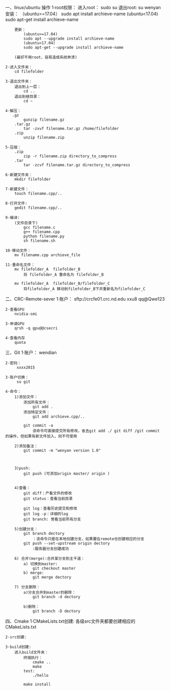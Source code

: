 
一、linux/ubuntu 操作
    1·root权限：
	    进入root：
		    sudo su
		退出root:
		    su wenyan
		安装：
		   （ubuntu>=17.04）
			sudo apt install archieve-name
			(ubuntu<17.04)
			sudo apt-get install archieve-name
			
		更新：
		    (ubuntu>=17.04)
			sudo apt --upgrade install archieve-name
			(ubuntu<17.04)
			sudo apt-get --upgrade install archieve-name 
		    
		(最好不用root，容易造成系统奔溃)
    
	2·进入文件夹：
	    cd filefolder
	
	3·退出文件夹：
	    退出到上一层：
		    cd ..
		退出到根目录：
		    cd ~
			
    4·解压：
	   .gz
    	    gunzip filename.gz
	    .tar.gz
    	    tar -zxvf filename.tar.gz /home/filefolder
	    .zip
	        unzip filename.zip
	
	5·压缩：
	    .zip
		    zip -r filename.zip directory_to_compress
		.tar
		    tar -zcvf filename.tar.gz directory_to_compress
	
    6·新建文件夹：	
	    mkdir filefolder
		
	7·新建文件：
	    touch filename.cpp/..
	
	8·打开文件:
	    gedit filename.cpp/..
		
	9·编译:
	    (文件目录下)
	        gcc filename.c
			g++ filename.cpp
		    python filename.py
		    sh filename.sh
    
	10·移动文件：
	    mv filename.cpp archieve_file
	
	11·重命名文件：
	    mv filefolder_A  filefolder_B
		    将 filefolder_A 重命名为 filefolder_B
			
		mv filefolder_A  filefolder_B/filefolder_C
		    将filefolder_A 移动到filefolder_B下并重新名为filefolder_C
		
	    	 
二、CRC-Remote-sever
    1·账户：
        sftp://crcfe01.crc.nd.edu
        xxu8
        qq@Qwe123
    
    2·查看GPU
	    nvidia-smi
	
	3·申请GPU
	    qrsh -q gpu@@csecri

	4·查看内存
	    quota
	
	
	
		   
三、Git
    1·账户：
	      wendian

	2·密码：
	     xxxx2015
	
	3·账户切换：
         su git
    
	4·命令：
	    1)添加文件：
		    添加所有文件：
	            git add .
			添加特定文件： 
			    git add archieve.cpp/..
		    
			git commit -a
			    该命令可直接提交所有修改，省去git add ./ git diff /git commit 的操作，但如果有新文件加入，则不可使用 
			
		2)添加备注：
		    git commit -m "wenyan version 1.0"
			
			
		
        3)push:
            git push (可添加origin master/ origin )		
		   
		
        4)查看：
            git diff：产看文件的修改
            git status：查看当前目录
			
            git log：查看历史提交和修改
            git log -p：详细的log
            git branch: 常看当前所有分支
			
        5)创建分支：
            git branch dectory
                ：该命令只是在本地创建分支，如果要在remote也创建相应的分支
            git	push --set-upstream origin dectory
			    :服务器分支创建成功
		
		6) 合并(merge):合并某分支到主干道：
		    a) 切换到master:
			    git checkout master
			b) merge:
			    git merge dectory
		
		7) 分支删除：
		    a)分支合并到master的删除：
		        git branch -d dectory
				
			b)删除：
			    git branch -D dectory
				
				
四、Cmake
    1·CMakeLists.txt创建:
         各级src文件夹都要创建相应的CMakeLists.txt

	2·src创建:

	3·build创建:
	    进入build文件夹：
		    终端执行： 
			    cmake ..
				make
			test:
			    ./hello

            make install
			 

	
	    